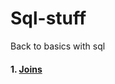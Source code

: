 # Sql-stuff

Back to basics with sql


#### 1. [Joins](https://github.com/Sangarshanan/sql-stuff/blob/master/Joins/joins.md)
